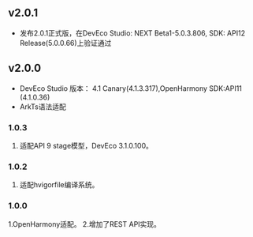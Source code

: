 ## v2.0.1
- 发布2.0.1正式版，在DevEco Studio: NEXT Beta1-5.0.3.806, SDK: API12 Release(5.0.0.66)上验证通过

## v2.0.0
- DevEco Studio 版本： 4.1 Canary(4.1.3.317),OpenHarmony SDK:API11 (4.1.0.36)
- ArkTs语法适配

### 1.0.3
1. 适配API 9 stage模型，DevEco 3.1.0.100。

### 1.0.2 
1. 适配hvigorfile编译系统。


### 1.0.0
1.OpenHarmony适配。
2.增加了REST API实现。